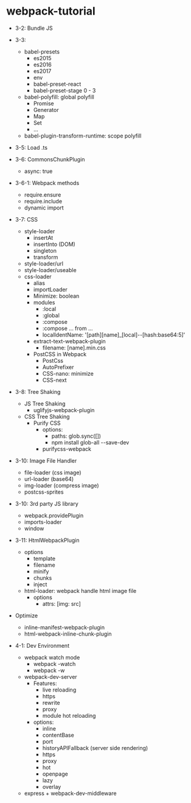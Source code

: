 # webpack-tutorial
+ 3-2: Bundle JS
+ 3-3:
  + babel-presets
    + es2015
    + es2016
    + es2017
    + env
    + babel-preset-react
    + babel-preset-stage 0 - 3
  + babel-polyfill: global polyfill
    + Promise
    + Generator
    + Map
    + Set
    + ...
  + babel-plugin-transform-runtime: scope polyfill
+ 3-5: Load .ts
+ 3-6: CommonsChunkPlugin
  + async: true
+ 3-6-1: Webpack methods
  + require.ensure
  + require.include
  + dynamic import
+ 3-7: CSS
  + style-loader
    + insertAt
    + insertInto (DOM)
    + singleton
    + transform
  + style-loader/url
  + style-loader/useable
  + css-loader
    + alias
    + importLoader
    + Minimize: boolean
    + modules
      + :local
      + :global
      + :compose
      + :compose ... from ...
      + localIdentName: '[path][name]_[local]--[hash:base64:5]'
    + extract-text-webpack-plugin
      + filename: [name].min.css
    + PostCSS in Webpack
      + PostCss
      + AutoPrefixer
      + CSS-nano: minimize
      + CSS-next
+ 3-8: Tree Shaking
  + JS Tree Shaking
    + uglifyjs-webpack-plugin
  + CSS Tree Shaking
    + Purify CSS
      + options: 
        + paths: glob.sync([])
        + npm install glob-all --save-dev
      + purifycss-webpack
+ 3-10: Image File Handler
  + file-loader (css image)
  + url-loader (base64)
  + img-loader (compress image)
  + postcss-sprites
+ 3-10: 3rd party JS library
  + webpack.providePlugin
  + imports-loader
  + window
+ 3-11: HtmlWebpackPlugin
  + options
    + template
    + filename
    + minify
    + chunks
    + inject
  + html-loader: webpack handle html image file
    + options
      + attrs: [img: src]
+ Optimize
  + inline-manifest-webpack-plugin
  + html-webpack-inline-chunk-plugin

+ 4-1: Dev Environment
  + webpack watch mode
    + webpack -watch
    + webpack -w
  + webpack-dev-server
    + Features:
      + live reloading
      + https
      + rewrite
      + proxy
      + module hot reloading
    + options: 
      + inline
      + contentBase
      + port
      + historyAPIFallback (server side rendering)
      + https
      + proxy
      + hot
      + openpage
      + lazy
      + overlay
  + express + webpack-dev-middleware




  
